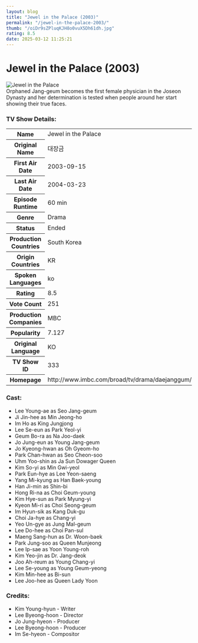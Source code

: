 ```yaml
---
layout: blog
title: "Jewel in the Palace (2003)"
permalink: "/jewel-in-the-palace-2003/"
thumb: "/oiDr9sZPluqKJH8o0vuX5Dh61dh.jpg"
rating: 8.5
date: 2025-03-12 11:25:21
---
```

<h1 class="title">Jewel in the Palace (2003)</h1><div class="poster"><img src="{{ site.imglink }}/oiDr9sZPluqKJH8o0vuX5Dh61dh.jpg" class="img-fluid my-3" alt="Jewel in the Palace"/></div><div class="plot">Orphaned Jang-geum becomes the first female physician in the Joseon Dynasty and her determination is tested when people around her start showing their true faces.</div><h3>TV Show Details:</h3><table class="table table-bordered details"><tr><th>Name</th><td>Jewel in the Palace</td></tr><tr><th>Original Name</th><td>대장금</td></tr><tr><th>First Air Date</th><td>2003-09-15</td></tr><tr><th>Last Air Date</th><td>2004-03-23</td></tr><tr><th>Episode Runtime</th><td>60 min</td></tr><tr><th>Genre</th><td>Drama</td></tr><tr><th>Status</th><td>Ended</td></tr><tr><th>Production Countries</th><td>South Korea</td></tr><tr><th>Origin Countries</th><td>KR</td></tr><tr><th>Spoken Languages</th><td>ko</td></tr><tr><th>Rating</th><td>8.5</td></tr><tr><th>Vote Count</th><td>251</td></tr><tr><th>Production Companies</th><td>MBC</td></tr><tr><th>Popularity</th><td>7.127</td></tr><tr><th>Original Language</th><td>KO</td></tr><tr><th>TV Show ID</th><td>333</td></tr><tr><th>Homepage</th><td>http://www.imbc.com/broad/tv/drama/daejanggum/index.html</td></tr></table><h3>Cast:</h3><ul class="list-group cast"><li>Lee Young-ae as Seo Jang-geum</li><li>Ji Jin-hee as Min Jeong-ho</li><li>Im Ho as King Jungjong</li><li>Lee Se-eun as Park Yeol-yi</li><li>Geum Bo-ra as Na Joo-daek</li><li>Jo Jung-eun as Young Jang-geum</li><li>Jo Kyeong-hwan as Oh Gyeom-ho</li><li>Park Chan-hwan as Seo Cheon-soo</li><li>Uhm Yoo-shin as Ja Sun Dowager Queen</li><li>Kim So-yi as Min Gwi-yeol</li><li>Park Eun-hye as Lee Yeon-saeng</li><li>Yang Mi-kyung as Han Baek-young</li><li>Han Ji-min as Shin-bi</li><li>Hong Ri-na as Choi Geum-young</li><li>Kim Hye-sun as Park Myung-yi</li><li>Kyeon Mi-ri as Choi Seong-geum</li><li>Im Hyun-sik as Kang Duk-gu</li><li>Choi Ja-hye as Chang-yi</li><li>Yeo Un-gye as Jung Mal-geum</li><li>Lee Do-hee as Choi Pan-sul</li><li>Maeng Sang-hun as Dr. Woon-baek</li><li>Park Jung-soo as Queen Munjeong</li><li>Lee Ip-sae as Yoon Young-roh</li><li>Kim Yeo-jin as Dr. Jang-deok</li><li>Joo Ah-reum as Young Chang-yi</li><li>Lee Se-young as Young Geum-yeong</li><li>Kim Min-hee as Bi-sun</li><li>Lee Joo-hee as Queen Lady Yoon</li></ul><h3>Credits:</h3><ul class="list-group crew"><li>Kim Young-hyun - Writer</li><li>Lee Byeong-hoon - Director</li><li>Jo Jung-hyeon - Producer</li><li>Lee Byeong-hoon - Producer</li><li>Im Se-hyeon - Compositor</li></ul>